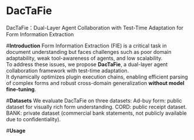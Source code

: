 # DacTaFie
DacTaFie：Dual-Layer Agent Collaboration with Test-Time Adaptation for Form Information Extraction

#**Introduction**
Form Information Extraction (FIE) is a critical task in document understanding but faces challenges such as poor domain adaptability, weak tool-awareness of agents, and low scalability.  
To address these issues, we propose **DacTaFie**, a dual-layer agent collaboration framework with test-time adaptation.  
It dynamically optimizes plugin execution chains, enabling efficient parsing of complex forms and robust cross-domain generalization **without model fine-tuning**.


#**Datasets**
We evaluate DacTaFie on three datasets:
Ad-buy form: public dataset for visually rich form understanding.
CORD: public receipt dataset.
BANK: private dataset (commercial bank statements, not publicly available due to confidentiality).

#**Usage**


